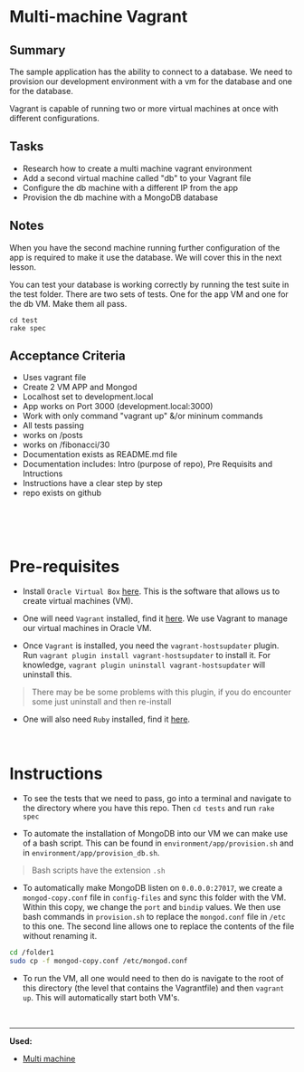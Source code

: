 # Multi-machine Vagrant

## Summary

The sample application has the ability to connect to a database. We need to provision our development environment with a vm for the database and one for the database.

Vagrant is capable of running two or more virtual machines at once with different configurations.

## Tasks

* Research how to create a multi machine vagrant environment
* Add a second virtual machine called "db" to your Vagrant file
* Configure the db machine with a different IP from the app
* Provision the db machine with a MongoDB database


## Notes
When you have the second machine running further configuration of the app is required to make it use the database. We will cover this in the next lesson.

You can test your database is working correctly by running the test suite in the test folder. There are two sets of tests. One for the app VM and one for the db VM. Make them all pass.
```
cd test
rake spec
```
## Acceptance Criteria
* Uses vagrant file
* Create 2 VM APP and Mongod
* Localhost set to development.local
* App works on Port 3000 (development.local:3000)
* Work with only command "vagrant up" &/or mininum commands
* All tests passing
* works on /posts
* works on /fibonacci/30
* Documentation exists as README.md file
* Documentation includes: Intro (purpose of repo), Pre Requisits  and Intructions
* Instructions have a clear step by step
* repo exists on github

<br>
<br>
<br>

# Pre-requisites
- Install `Oracle Virtual Box` [here](https://www.virtualbox.org/wiki/Downloads). This is the software that allows us to create virtual machines (VM).

- One will need `Vagrant` installed, find it [here](https://www.vagrantup.com/downloads.html). We use Vagrant to manage our virtual machines in Oracle VM.

- Once `Vagrant` is installed, you need the `vagrant-hostsupdater` plugin. Run `vagrant plugin install vagrant-hostsupdater` to install it. For knowledge, `vagrant plugin uninstall vagrant-hostsupdater` will uninstall this.
> There may be be some problems with this plugin, if you do encounter some just uninstall and then re-install

- One will also need `Ruby` installed, find it [here](https://www.ruby-lang.org/en/downloads/). 

<br>

# Instructions

- To see the tests that we need to pass, go into a terminal and navigate to the directory where you have this repo. Then `cd tests` and run `rake spec`

- To automate the installation of MongoDB into our VM we can make use of a bash script. This can be found in `environment/app/provision.sh` and in `environment/app/provision_db.sh`.
> Bash scripts have the extension `.sh`

- To automatically make MongoDB listen on `0.0.0.0:27017`, we create a `mongod-copy.conf` file in `config-files` and sync this folder with the VM. Within this copy, we change the `port` and `bindip` values. We then use bash commands in `provision.sh` to replace the `mongod.conf` file in `/etc` to this one. The second line allows one to replace the contents of the file without renaming it.
```bash
cd /folder1 
sudo cp -f mongod-copy.conf /etc/mongod.conf
```

- To run the VM, all one would need to then do is navigate to the root of this directory (the level that contains the Vagrantfile) and then `vagrant up`. This will automatically start both VM's.

<br>

---
**Used:**
- [Multi machine](https://www.vagrantup.com/docs/multi-machine)